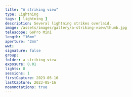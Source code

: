 ```yaml
---
title: "A striking view"
type: Lightning
tags: [ lightning ]
description: Several lightning strikes overlaid.
image: /assets/images/gallery/a-striking-view/thumb.jpg
telescope: GoPro Mini
length: "16mm"
aperture: "2mm"
wwt: 
signature: false
group:
folder: a-striking-view
exposure: 0.01
lights: 8
sessions: 1
firstCapture: 2023-05-16
lastCapture: 2023-05-16
noannotations: true
---
```

